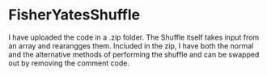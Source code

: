 # FisherYatesShuffle
I have uploaded the code in a .zip folder.
The Shuffle itself takes input from an array and rearangges them.
Included in the zip, I have both the normal and the alternative methods of performing the shuffle and can be swapped out by removing the comment code.
